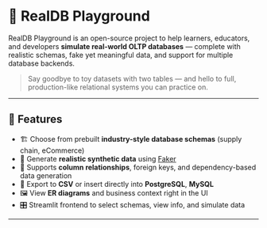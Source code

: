 # 🧪 RealDB Playground

RealDB Playground is an open-source project to help learners, educators, and developers **simulate real-world OLTP databases** — complete with realistic schemas, fake yet meaningful data, and support for multiple database backends.

> Say goodbye to toy datasets with two tables — and hello to full, production-like relational systems you can practice on.

---

## 🚀 Features

- 🏗️ Choose from prebuilt **industry-style database schemas** (supply chain, eCommerce)
- 🤖 Generate **realistic synthetic data** using [Faker](https://faker.readthedocs.io/)
- 🧠 Supports **column relationships**, foreign keys, and dependency-based data generation
- 🧾 Export to **CSV** or insert directly into **PostgreSQL**, **MySQL**
- 🖼️ View **ER diagrams** and business context right in the UI
- 🎛️ Streamlit frontend to select schemas, view info, and simulate data

---